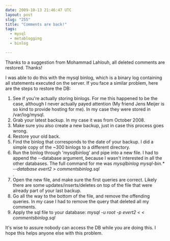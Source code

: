 ```yaml
---
date: 2009-10-13 21:46:47 UTC
layout: post
slug: "255"
title: "Comments are back!"
tags:
  - mysql
  - metablogging
  - binlog

---
```

<p>Thanks to a suggestion from Mohammad Lahlouh, all deleted comments are restored. Thanks!</p>

<p>I was able to do this with the mysql binlog, which is a binary log containing all statements executed on the server. If you face a similar problem, here are the steps to restore the DB:</p>

<ol>
  <li>See if you're actually storing binlogs. For me this happened to be the case, although I never actually payed attention (My friend Jens Meijer is so kind to provide hosting for me). In my case they were stored in /var/log/mysql.</li>
  <li>Grab your latest backup. In my case it was from October 2008.</li>
  <li>Make sure you also create a new backup, just in case this process goes wrong.</li>
  <li>Restore your old back.</li>
  <li>Find the binlog that corresponds to the date of your backup. I did a simple copy of the ~300 binlogs to a different directory.</li>
  <li>Run the binlog through 'mysqlbinlog' and pipe into a new file. I had to append the --database argument, because I wasn't interested in all the other databases. The full command for me was <i>mysqlbinlog mysql-bin.* --database evert2 > commentsbinlog.sql</i></li>.
  <li>Open the new file, and make sure the first queries are correct. Likely there are some updates/inserts/deletes on top of the file that were already part of your last backup.</li>
  <li>Go all the way to the bottom of the file, and remove the offending queries. In my case I had to remove the query that deleted all my comments.</li>
  <li>Apply the sql file to your database: <i>mysql -u root -p evert2 < < commentsbinlog.sql</i></li>
</ol>

<p>It's wise to assure nobody can access the DB while you are doing this. I hope this helps anyone else with this problem.</p>
